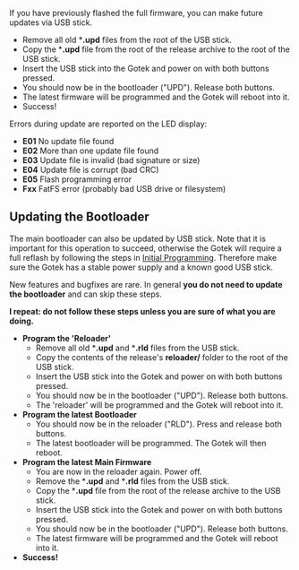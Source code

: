 If you have previously flashed the full firmware, you can make future
updates via USB stick.

- Remove all old ***.upd** files from the root of the USB stick.
- Copy the ***.upd** file from the root of the release archive to the root of
  the USB stick.
- Insert the USB stick into the Gotek and power on with both buttons pressed.
- You should now be in the bootloader ("UPD"). Release both buttons.
- The latest firmware will be programmed and the Gotek will reboot into it.
- Success!

Errors during update are reported on the LED display:
- **E01** No update file found
- **E02** More than one update file found
- **E03** Update file is invalid (bad signature or size)
- **E04** Update file is corrupt (bad CRC)
- **E05** Flash programming error
- **Fxx** FatFS error (probably bad USB drive or filesystem)

## Updating the Bootloader

The main bootloader can also be updated by USB stick. Note that it is
important for this operation to succeed, otherwise the Gotek will require
a full reflash by following the steps in
[Initial Programming](#initial-programming). Therefore make sure the
Gotek has a stable power supply and a known good USB stick.

New features and bugfixes are rare. In general **you do not need to
update the bootloader** and can skip these steps.

**I repeat: do not follow these steps unless you are sure of what you are
doing.**

- **Program the 'Reloader'**
  - Remove all old ***.upd** and ***.rld** files from the USB stick.
  - Copy the contents of the release's **reloader/** folder to the root of
  the USB stick.
  - Insert the USB stick into the Gotek and power on with both buttons
  pressed.
  - You should now be in the bootloader ("UPD"). Release both buttons.
  - The 'reloader' will be programmed and the Gotek will reboot into it.
- **Program the latest Bootloader**
  - You should now be in the reloader ("RLD"). Press and release both buttons.
  - The latest bootloader will be programmed. The Gotek will then reboot.
- **Program the latest Main Firmware**
  - You are now in the reloader again. Power off.
  - Remove the ***.upd** and ***.rld** files from the USB stick.
  - Copy the ***.upd** file from the root of the release archive to the USB
  stick.
  - Insert the USB stick into the Gotek and power on with both
  buttons pressed.
  - You should now be in the bootloader ("UPD"). Release both buttons.
  - The latest firmware will be programmed and the Gotek will reboot into it.
- **Success!**
